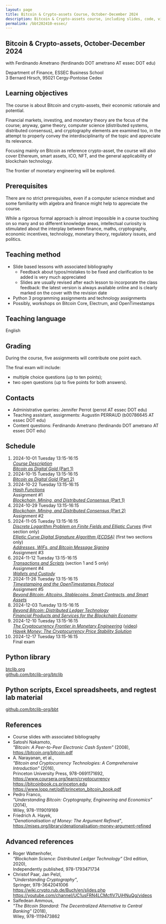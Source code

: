```yaml
---
layout: page
title: Bitcoin & Crypto-assets Course, October-December 2024
description: Bitcoin & Crypto-assets course, including slides, code, videos, etc.
permalink: /bbt202410-essec/
---
```


## Bitcoin & Crypto-assets, October-December 2024

with Ferdinando Ametrano (ferdinando DOT ametrano AT essec DOT edu)

Department of Finance, ESSEC Business School  
3 Bernard Hirsch, 95021 Cergy-Pontoise Cedex

## Learning objectives

The course is about Bitcoin and crypto-assets,
their economic rationale and potential.

Financial markets, investing, and monetary theory are the focus of the course;
anyway, game theory, computer science (distributed systems,
distributed consensus), and cryptography elements are examined too,
in the attempt to properly convey the interdisciplinarity of the topic and
appreciate its relevance.

Focusing mainly on Bitcoin as reference crypto-asset, the course will also
cover Ethereum, smart assets, ICO, NFT, and the general applicability of
blockchain technology.

The frontier of monetary engineering will be explored.

## Prerequisites

There are no strict prerequisites,
even if a computer science mindset
and some familiarity with algebra and finance
might help to appreciate the course.

While a rigorous formal approach is almost impossible
in a course touching on so many and so different knowledge areas,
intellectual curiosity is stimulated about the interplay between
finance, maths, cryptography, economic incentives, technology,
monetary theory, regulatory issues, and politics.

## Teaching method

* Slide based lessons with associated bibliography
  * Feedback about typos/mistakes to be fixed and clarification to be added is
    very much appreciated
  * Slides are usually revised after each lesson to incorporate the
    class feedback:
    the latest version is always available online and is clearly marked on
    the cover with the revision date
* Python 3 programming assignments and technology assignments
* Possibly, workshops on Bitcoin Core, Electrum, and OpenTimestamps

## Teaching language

English

## Grading

During the course, five assignments will contribute one point each.

The final exam will include:

* multiple choice questions (up to ten points);
* two open questions (up to five points for both answers).

## Contacts

* Administrative queries: Jennifer Perrot (perrot AT essec DOT edu)
* Teaching assistant, assignments: Augustin PERRAUD (b00786645 AT essec DOT edu)
* Content questions: Ferdinando Ametrano (ferdinando DOT ametrano AT essec DOT edu)

## Schedule

1. 2024-10-01 Tuesday 13:15-16:15  
    [_Course Description_](https://drive.google.com/file/d/1QpOZD-QcV8jJ1OPxt9ls5Jxiwrtlt6v6)  
    [_Bitcoin as Digital Gold_ (Part 1)](https://drive.google.com/file/d/1FpudunEQrBY8WLTSLzwThOoFxMKGTCho)  
2. 2024-10-15 Tuesday 13:15-16:15  
    [_Bitcoin as Digital Gold_ (Part 2)](https://drive.google.com/file/d/1FpudunEQrBY8WLTSLzwThOoFxMKGTCho)  
3. 2024-10-22 Tuesday 13:15-16:15  
    [_Hash Functions_](https://drive.google.com/file/d/1LzaOx1rrFzswkKBrmZjIbMYkxWYpn-m1)  
    Assignment #1  
    [_Blockchain, Mining, and Distributed Consensus_ (Part 1)](https://drive.google.com/file/d/1_rGy7wdI8iWx6w6LG_CGCmmLnAIFhncz)  
4. 2024-10-29 Tuesday 13:15-16:15  
    [_Blockchain, Mining, and Distributed Consensus_ (Part 2)](https://drive.google.com/file/d/1_rGy7wdI8iWx6w6LG_CGCmmLnAIFhncz)  
    Assignment #2  
5. 2024-11-05 Tuesday 13:15-16:15  
    [_Discrete Logarithm Problem on Finite Fields and Elliptic Curves_](https://drive.google.com/file/d/1FgQaVBv__y7x07cRCMaCXM9xTJMW9lgS) (first section only)  
    [_Elliptic Curve Digital Signature Algorithm (ECDSA)_](https://drive.google.com/file/d/1MZu_4zbI8khdYhbGJg9SwWkNA5x-Tb_W) (first two sections only)  
    [_Addresses, WIFs, and Bitcoin Message Signing_](https://drive.google.com/file/d/1xEcBCyN3yLN40A3Ny8k-2PQ-xKJw1RlA)  
    Assignment #3  
6. 2024-11-12 Tuesday 13:15-16:15  
    [_Transactions and Scripts_](https://drive.google.com/file/d/1S-1ltRVYPo6N33nXNWWBmopEg6jYfntY) (section 1 and 5 only)  
    Assignment #4  
    [_Wallets and Custody_](https://drive.google.com/file/d/10p-oWviNRLBv5hQUJa3KPxMQLl1a3nXF)  
7. 2024-11-26 Tuesday 13:15-16:15  
    [_Timestamping and the OpenTimestamps Protocol_](https://drive.google.com/file/d/1GksUgO54g1z7P4HUVmxXufmuM9y3EZ1b)  
    Assignment #5  
    [_Beyond Bitcoin: Altcoins, Stablecoins, Smart Contracts, and Smart Assets_](https://drive.google.com/file/d/12jGsSBY5sMwgRQwvjwlnG6J9xOxi0P0Z)  
8. 2024-12-03 Tuesday 13:15-16:15  
    [_Beyond Bitcoin: Distributed Ledger Technology_](https://drive.google.com/file/d/12jGsSBY5sMwgRQwvjwlnG6J9xOxi0P0Z)  
    [_Financial Products and Services for the Blockchain Economy_](https://drive.google.com/file/d/1KnZL6dXQTJRbCKtCRfBvVO9xrRnHJTgb)  
9. 2024-12-10 Tuesday 13:15-16:15  
    [_The Cryptocurrency Frontier in Monetary Engineering_](https://drive.google.com/file/d/1T2z4vfRvEv_wooerJI7FgD8IkxeTihlj)
    ([video](https://www.youtube.com/watch?v=dvgb2YOm1y4&t=2922s))  
    _[Hayek Money: The Cryptocurrency Price Stability Solution](https://ssrn.com/abstract=2425270)_  
10. 2024-12-17 Tuesday 13:15-16:15  
    Final exam  

## Python library

[btclib.org](https://btclib.org)  
[github.com/btclib-org/btclib](https://github.com/btclib-org/btclib)

## Python scripts, Excel spreadsheets, and regtest lab material

[github.com/btclib-org/bbt](https://github.com/btclib-org/bbt)

## References

* Course slides with associated bibliography
* Satoshi Nakamoto,  
  _"Bitcoin: A Peer-to-Peer Electronic Cash System"_ (2008),  
  <https://bitcoin.org/bitcoin.pdf>
* A. Narayanan, et al.,  
  _"Bitcoin and Cryptocurrency Technologies: A Comprehensive Introduction"_ (2016),  
  Princeton University Press, 978-0691171692,  
  <https://www.coursera.org/learn/cryptocurrency>  
  <https://bitcoinbook.cs.princeton.edu>  
  <https://www.lopp.net/pdf/princeton_bitcoin_book.pdf>
* Pedro Franco,  
  _“Understanding Bitcoin: Cryptography, Engineering and Economics”_ (2014),  
  Wiley, 978-1119019169
* Friedrich A. Hayek,  
  _"Denationalisation of Money: The Argument Refined"_,  
  <https://mises.org/library/denationalisation-money-argument-refined>  

## Advanced references

* Roger Wattenhofer,  
  _“Blockchain Science: Distributed Ledger Technology”_ (3rd edition, 2020),  
   Independently published, 978-1793471734
* Christof Paar, Jan Pelzl,  
  _"Understanding Cryptography"_,  
  Springer, 978-3642041006  
  <https://wiki.crypto.rub.de/Buch/en/slides.php>  
  <https://youtube.com/channel/UC1usFRN4LCMcfIV7UjHNuQg/videos>
* Saifedean Ammous,  
  _"The Bitcoin Standard: The Decentralized Alternative to Central Banking"_ (2018),  
  Wiley, 978-1119473862

